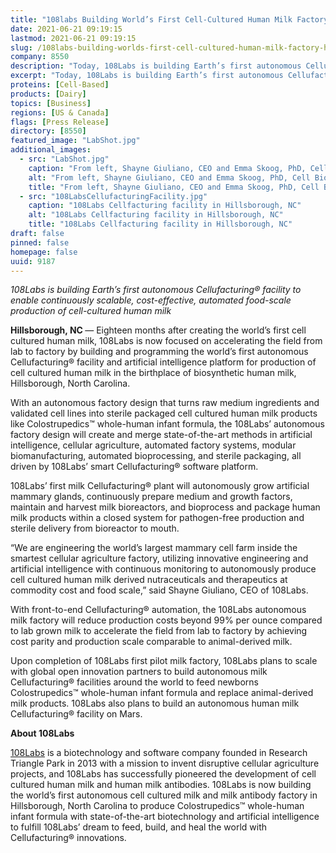 ```yaml
---
title: "108labs Building World’s First Cell-Cultured Human Milk Factory in Hillsborough, NC"
date: 2021-06-21 09:19:15
lastmod: 2021-06-21 09:19:15
slug: /108labs-building-worlds-first-cell-cultured-human-milk-factory-hillsborough-nc
company: 8550
description: "Today, 108Labs is building Earth’s first autonomous Cellufacturing® facility to enable continuously scalable, cost-effective, automated food scale production of cell cultured human milk."
excerpt: "Today, 108Labs is building Earth’s first autonomous Cellufacturing® facility to enable continuously scalable, cost-effective, automated food scale production of cell cultured human milk."
proteins: [Cell-Based]
products: [Dairy]
topics: [Business]
regions: [US & Canada]
flags: [Press Release]
directory: [8550]
featured_image: "LabShot.jpg"
additional_images:
  - src: "LabShot.jpg"
    caption: "From left, Shayne Giuliano, CEO and Emma Skoog, PhD, Cell Biologist. 108Labs."
    alt: "From left, Shayne Giuliano, CEO and Emma Skoog, PhD, Cell Biologist. 108Labs."
    title: "From left, Shayne Giuliano, CEO and Emma Skoog, PhD, Cell Biologist. 108Labs."
  - src: "108LabsCellufacturingFacility.jpg"
    caption: "108Labs Cellfacturing facility in Hillsborough, NC"
    alt: "108Labs Cellfacturing facility in Hillsborough, NC"
    title: "108Labs Cellfacturing facility in Hillsborough, NC"
draft: false
pinned: false
homepage: false
uuid: 9187
---
```

<p class="text-align-center"><em>108Labs is building Earth’s first autonomous Cellufacturing® facility to enable continuously scalable, cost-effective, automated food-scale production of cell-cultured human milk</em></p>

<p><strong>Hillsborough, NC </strong>— Eighteen months after creating the world’s first cell cultured human milk, 108Labs is now focused on accelerating the field from lab to factory by building and programming the world’s first autonomous Cellufacturing® facility and artificial intelligence platform for production of cell cultured human milk in the birthplace of biosynthetic human milk, Hillsborough, North Carolina.</p>

<p>With an autonomous factory design that turns raw medium ingredients and validated cell lines into sterile packaged cell cultured human milk products like Colostrupedics™ whole-human infant formula, the 108Labs’ autonomous factory design will create and merge state-of-the-art methods in artificial intelligence, cellular agriculture, automated factory systems, modular biomanufacturing, automated bioprocessing, and sterile packaging, all driven by 108Labs’ smart Cellufacturing® software platform.</p>

<p>108Labs’ first milk Cellufacturing® plant will autonomously grow artificial mammary glands, continuously prepare medium and growth factors, maintain and harvest milk bioreactors, and bioprocess and package human milk products within a closed system for pathogen-free production and sterile delivery from bioreactor to mouth.</p>

<p>“We are engineering the world’s largest mammary cell farm inside the smartest cellular agriculture factory, utilizing innovative engineering and artificial intelligence with continuous monitoring to autonomously produce cell cultured human milk derived nutraceuticals and therapeutics at commodity cost and food scale,” said Shayne Giuliano, CEO of 108Labs.</p>

<p>With front-to-end Cellufacturing® automation, the 108Labs autonomous milk factory will reduce production costs beyond 99% per ounce compared to lab grown milk to accelerate the field from lab to factory by achieving cost parity and production scale comparable to animal-derived milk.</p>

<p>Upon completion of 108Labs first pilot milk factory, 108Labs plans to scale with global open innovation partners to build autonomous milk Cellufacturing® facilities around the world to feed newborns Colostrupedics™ whole-human infant formula and replace animal-derived milk products. 108Labs also plans to build an autonomous human milk Cellufacturing® facility on Mars.</p>

<p><strong>About 108Labs</strong></p>

<p><u><a href="http://108labs.net">108Labs</a></u> is a biotechnology and software company founded in Research Triangle Park in 2013 with a mission to invent disruptive cellular agriculture projects, and 108Labs has successfully pioneered the development of cell cultured human milk and human milk antibodies. 108Labs is now building the world’s first autonomous cell cultured milk and milk antibody factory in Hillsborough, North Carolina to produce Colostrupedics™ whole-human infant formula with state-of-the-art biotechnology and artificial intelligence to fulfill 108Labs’ dream to feed, build, and heal the world with Cellufacturing® innovations.</p>
